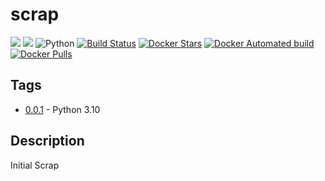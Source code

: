 # scrap

[![](https://images.microbadger.com/badges/image/matshareyourscript/scrap.svg)](https://microbadger.com/images/matshareyourscript/scrap)
[![](https://images.microbadger.com/badges/version/matshareyourscript/scrap.svg)](https://microbadger.com/images/matshareyourscript/scrap)
![Python](https://img.shields.io/badge/Python-3.10-yellow)
[![Build Status](https://travis-ci.org/mat-shareyourscript/scrap.svg?branch=main)](https://travis-ci.org/mat-shareyourscript/scrap)
[![Docker Stars](https://img.shields.io/docker/stars/matshareyourscript/scrap.svg?style=flat)](https://hub.docker.com/r/matshareyourscript/scrap/)
[![Docker Automated build](https://img.shields.io/docker/automated/matshareyourscript/scrap.svg?style=flat)]()
[![Docker Pulls](https://img.shields.io/docker/pulls/matshareyourscript/scrap.svg)]()

## Tags

* [0.0.1](http://github.com/mat-shareyourscript/scrap/releases/tag/0.0.1) - Python 3.10

## Description

Initial Scrap
